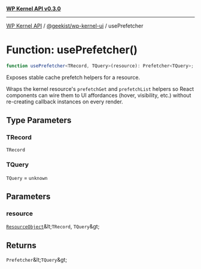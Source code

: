 [**WP Kernel API v0.3.0**](../../../README.md)

---

[WP Kernel API](../../../README.md) / [@geekist/wp-kernel-ui](../README.md) / usePrefetcher

# Function: usePrefetcher()

```ts
function usePrefetcher<TRecord, TQuery>(resource): Prefetcher<TQuery>;
```

Exposes stable cache prefetch helpers for a resource.

Wraps the kernel resource's `prefetchGet` and `prefetchList` helpers so React
components can wire them to UI affordances (hover, visibility, etc.) without
re-creating callback instances on every render.

## Type Parameters

### TRecord

`TRecord`

### TQuery

`TQuery` = `unknown`

## Parameters

### resource

[`ResourceObject`](../../../kernel/src/type-aliases/ResourceObject.md)\&lt;`TRecord`, `TQuery`\&gt;

## Returns

`Prefetcher`\&lt;`TQuery`\&gt;
